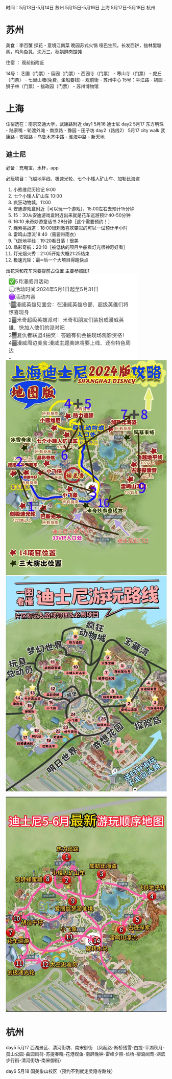 时间：5月13日-5月14日 苏州
	   5月15日-5月16日 上海
	   5月17日-5月18日 杭州

# 苏州
美食：李百蟹   探花・意境江南菜  晚园苏式火锅  哑巴生煎，长发西饼，拙林里糖粥，鸡角旮旯，沈万三，秋娟鲜肉馄饨

住宿 ： 观前街附近

14号： 艺圃（门票）- 留园（门票）- 西园寺（门票） - 寒山寺（门票） - 虎丘（门票） - 七里山塘(免费，坐船要钱) - 观前街 - 苏州中心
15号：平江路 -  耦园 - 狮子林（门票）- 拙政园（门票） - 苏州博物馆

# 上海
住宿选在：南京交通大学，武康路附近
day1 5月16 迪士尼 
day2 5月17 东方明珠 - 陆家嘴 - 轮渡外滩 - 南京路 - 豫园 - 田子坊
day2（路线2） 5月17 city walk 武康路 - 安福路 - 乌鲁木齐中路 - 淮海中路 - 新天地

## 迪士尼
必备：充电宝，水杯，app

必玩项目：飞越地平线、极速光轮、七个小矮人矿山车、加勒比海盗

1. 小熊维尼历险记 9:00
2. 七个小矮人矿山车 10:00
3. 疯狂动物城，11:00
4. 安迪游戏盒附近［可以玩一个游戏］，15:00左右去预计15分钟
5. 15：30从安迪游戏盒附近出来就是花车巡游预计40-50分钟
6. 16:10 米奇妙游童话书 28分钟［这个需要预约！］
7. 绳索挑战道：18:00很刺激喜欢攀岩的可以一试预计半小时
8. 雷鸣山漂流18:40（需要带雨衣）
9. 飞跃地平线：19:20看日落！很美
10. 晶彩奇航：20:10［被低估的项目坐船看灯光很神奇好看］
11. 灯光烟火秀：21:05开始大概21:25结束
12. 极速光轮：最➖后一个大项目得跑快点

烟花秀和花车秀要提前占位置
主要参照图1
![](../youdaonote-images/Pasted%20image%2020240506174647.png)
![](../youdaonote-images/Pasted%20image%2020240506175105.png)
![](../youdaonote-images/Pasted%20image%2020240506175013.png)

![](../youdaonote-images/Pasted%20image%2020240506174450.png)

# 杭州
day5 5月17 西湖景区、清河街坊、南宋御街 （凤起路-断桥残雪-白提-平湖秋月-孤山公园-曲园风荷-苏提春晓-花港观鱼-南屏晚钟-雷峰夕照-长桥-柳浪闻莺-湖滨步行街-清河街坊-南宋御街）

day6 5月18 国美象山校区（预约不到就走灵隐寺路线）
